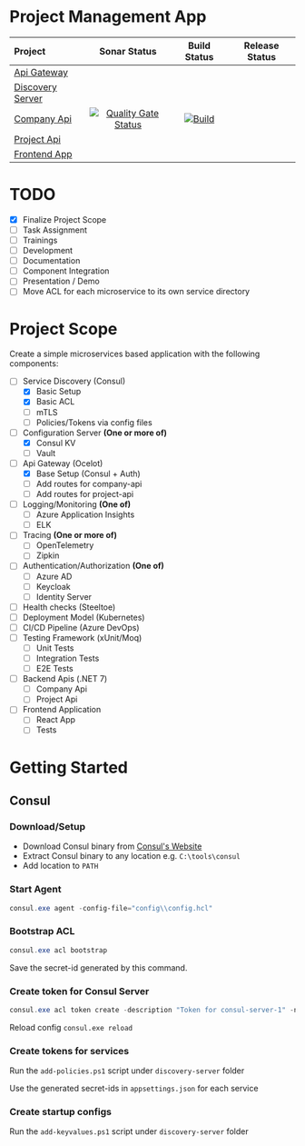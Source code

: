 # Project Management App

| Project                                                                                  |                                                                                                                Sonar Status                                                                                                                 |                                                                                                          Build Status                                                                                                          | Release Status |
|:-----------------------------------------------------------------------------------------|:-------------------------------------------------------------------------------------------------------------------------------------------------------------------------------------------------------------------------------------------:|:------------------------------------------------------------------------------------------------------------------------------------------------------------------------------------------------------------------------------:|:--------------:|
| [Api Gateway](https://github.com/afroze9/dotnet-projectmanagement-api-gateway)           |                                                                                                                                                                                                                                             |                                                                                                                                                                                                                                |                |
| [Discovery Server](https://github.com/afroze9/dotnet-projectmanagement-discovery-server) |                                                                                                                                                                                                                                             |                                                                                                                                                                                                                                |                |
| [Company Api](https://github.com/afroze9/dotnet-projectmanagement-company-api)           | [![Quality Gate Status](https://sonarcloud.io/api/project_badges/measure?project=afroze9_dotnet-projectmanagement-company-api&metric=alert_status)](https://sonarcloud.io/summary/new_code?id=afroze9_dotnet-projectmanagement-company-api) | [![Build](https://github.com/afroze9/dotnet-projectmanagement-company-api/actions/workflows/dotnet.yml/badge.svg?branch=master)](https://github.com/afroze9/dotnet-projectmanagement-company-api/actions/workflows/dotnet.yml) |                |
| [Project Api](https://github.com/afroze9/dotnet-projectmanagement-project-api)           |                                                                                                                                                                                                                                             |                                                                                                                                                                                                                                |                |
| [Frontend App](https://github.com/afroze9/dotnet-projectmanagement-frontend-app)         |                                                                                                                                                                                                                                             |                                                                                                                                                                                                                                |                |

# TODO

* [x] Finalize Project Scope
* [ ] Task Assignment
* [ ] Trainings
* [ ] Development
* [ ] Documentation
* [ ] Component Integration
* [ ] Presentation / Demo
* [ ] Move ACL for each microservice to its own service directory

# Project Scope

Create a simple microservices based application with the following components:

* [ ] Service Discovery (Consul)
    * [x] Basic Setup
    * [x] Basic ACL
    * [ ] mTLS
    * [ ] Policies/Tokens via config files
* [ ] Configuration Server **(One or more of)**
    * [x] Consul KV
    * [ ] Vault
* [ ] Api Gateway (Ocelot)
    * [x] Base Setup (Consul + Auth)
    * [ ] Add routes for company-api
    * [ ] Add routes for project-api
* [ ] Logging/Monitoring **(One of)**
    * [ ] Azure Application Insights
    * [ ] ELK
* [ ] Tracing **(One or more of)**
    * [ ] OpenTelemetry
    * [ ] Zipkin
* [ ] Authentication/Authorization **(One of)**
    * [ ] Azure AD
    * [ ] Keycloak
    * [ ] Identity Server
* [ ] Health checks (Steeltoe)
* [ ] Deployment Model (Kubernetes)
* [ ] CI/CD Pipeline (Azure DevOps)
* [ ] Testing Framework (xUnit/Moq)
    * [ ] Unit Tests
    * [ ] Integration Tests
    * [ ] E2E Tests
* [ ] Backend Apis (.NET 7)
    * [ ] Company Api
    * [ ] Project Api
* [ ] Frontend Application
    * [ ] React App
    * [ ] Tests

# Getting Started

## Consul

### Download/Setup

* Download Consul binary from [Consul's Website](https://developer.hashicorp.com/consul/downloads)
* Extract Consul binary to any location e.g. `C:\tools\consul`
* Add location to `PATH`

### Start Agent

```powershell
consul.exe agent -config-file="config\\config.hcl"
```

### Bootstrap ACL

```powershell
consul.exe acl bootstrap
```

Save the secret-id generated by this command.

### Create token for Consul Server

```powershell
consul.exe acl token create -description "Token for consul-server-1" -node-identity "consul-server-1:az-1" -token="<bootstrap-token>"
```

Reload config `consul.exe reload`

### Create tokens for services

Run the `add-policies.ps1` script under `discovery-server` folder

Use the generated secret-ids in `appsettings.json` for each service

### Create startup configs

Run the `add-keyvalues.ps1` script under `discovery-server` folder